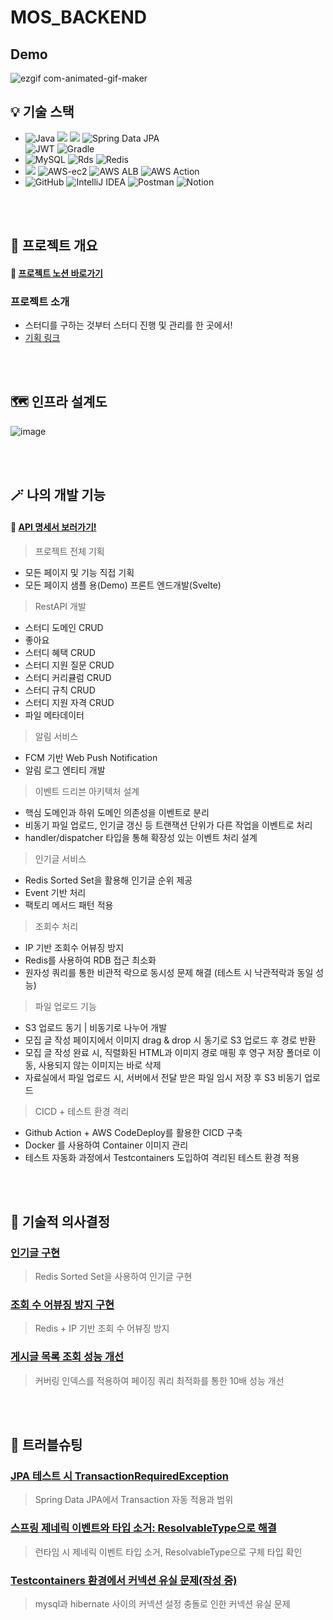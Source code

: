 # MOS_BACKEND


## Demo
![ezgif com-animated-gif-maker](https://github.com/user-attachments/assets/7cdd35df-ce20-4dd8-bb03-c91381f5f295)


## 💡 기술 스택

- ![Java](https://img.shields.io/badge/Java17-%23ED8B00.svg?style=square&logo=openjdk&logoColor=white) <img src="https://img.shields.io/badge/Spring%20Boot-6DB33F?style=square&logo=springboot&logoColor=white"> <img src="https://img.shields.io/badge/Spring Security-6DB33F?style=square&logo=Spring Security&logoColor=white"> ![Spring Data JPA](https://img.shields.io/badge/Spring%20Data%20JPA-6DB33F?style=square&logo=Spring&logoColor=white) <br>
![JWT](https://img.shields.io/badge/JWT-black?style=square&logo=JSON%20web%20tokens) ![Gradle](https://img.shields.io/badge/Gradle-02303A.svg?style=square&logo=Gradle&logoColor=white)
- ![MySQL](https://img.shields.io/badge/MySQL-4479A1.svg?style=square&logo=PostgreSQL&logoColor=white) ![Rds](https://img.shields.io/badge/AWS%20RDS-527fff.svg?style=square&logo=amazonrds&logoColor=white) ![Redis](https://img.shields.io/badge/Redis-FF4438.svg?style=square&logo=amazonrds&logoColor=white)
- <img src="https://img.shields.io/badge/Docker-%230db7ed.svg?style=square&logo=docker&logoColor=white">  ![AWS-ec2](https://img.shields.io/badge/AWS%20EC2-FF9900.svg?style=square&logo=amazonec2&logoColor=white) ![AWS ALB](https://img.shields.io/badge/AWS%20ALB-8c4fff.svg?style=square&logo=awselasticloadbalancing&logoColor=white) ![AWS Action](https://img.shields.io/badge/Git%20Action-2088ff.svg?style=square&logo=githubactions&logoColor=white)
- ![GitHub](https://img.shields.io/badge/Github-%23121011.svg?style=square&logo=github&logoColor=white)  ![IntelliJ IDEA](https://img.shields.io/badge/IntelliJ%20IDEA-000000.svg?style=square&logo=intellij-idea&logoColor=white) ![Postman](https://img.shields.io/badge/Postman-FF6C37?style=square&logo=postman&logoColor=white) ![Notion](https://img.shields.io/badge/Notion-%23000000.svg?style=square&logo=notion&logoColor=white)


  
<br> <br/>
## 📘 프로젝트 개요
#### 🚚 [프로젝트 노션 바로가기](https://fir-turkey-016.notion.site/MOS-19de2b2fe1ba80b5950df271276f45fc?pvs=4)
### 프로젝트 소개
* 스터디를 구하는 것부터 스터디 진행 및 관리를 한 곳에서!
* [기획 링크](https://shoon95.tistory.com/10)


<br> <br/>
## 🗺️ 인프라 설계도
![image](https://github.com/user-attachments/assets/d90ffbdb-32d7-4c34-8636-480d1ca5ee20)


<br> <br/>
## 🪄 나의 개발 기능
#### 🚚 [API 명세서 보러가기!](https://fir-turkey-016.notion.site/API-1aae2b2fe1ba8069ae79dba9ce6a190e?pvs=4)

> 프로젝트 전체 기획
- 모든 페이지 및 기능 직접 기획
- 모든 페이지 샘플 용(Demo) 프론트 엔드개발(Svelte)

> RestAPI 개발
- 스터디 도메인 CRUD
- 좋아요
- 스터디 혜택 CRUD
- 스터디 지원 질문 CRUD
- 스터디 커리큘럼 CRUD
- 스터디 규칙 CRUD
- 스터디 지원 자격 CRUD
- 파일 메타데이터


> 알림 서비스
- FCM 기반  Web Push Notification
- 알림 로그 엔티티 개발

> 이벤트 드리븐 아키텍처 설계
- 핵심 도메인과 하위 도메인 의존성을 이벤트로 분리
- 비동기 파일 업로드, 인기글 갱신 등 트랜잭션 단위가 다른 작업을 이벤트로 처리
- handler/dispatcher 타입을 통해 확장성 있는 이벤트 처리 설계

> 인기글 서비스
- Redis Sorted Set을 활용해 인기글 순위 제공
- Event 기반 처리
- 팩토리 메서드 패턴 적용

> 조회수 처리
- IP 기반 조회수 어뷰징 방지
- Redis를 사용하여 RDB 접근 최소화
- 원자성 쿼리를 통한 비관적 락으로 동시성 문제 해결 (테스트 시 낙관적락과 동일 성능)

> 파일 업로드 기능
- S3 업로드 동기 | 비동기로 나누어 개발
- 모집 글 작성 페이지에서 이미지 drag & drop 시 동기로 S3 업로드 후 경로 반환
- 모집 글 작성 완료 시, 직렬화된 HTML과 이미지 경로 매핑 후 영구 저장 폴더로 이동, 사용되지 않는 이미지는 바로 삭제
- 자료실에서 파일 업로드 시, 서버에서 전달 받은 파일 임시 저장 후 S3 비동기 업로드

> CICD + 테스트 환경 격리
- Github Action + AWS CodeDeploy를 활용한 CICD 구축
- Docker 를 사용하여 Container 이미지 관리
- 테스트 자동화 과정에서 Testcontainers 도입하여 격리된 테스트 환경 적용 

<br> <br/>
## 💬 기술적 의사결정
### [인기글 구현](https://shoon95.tistory.com/15)
> Redis Sorted Set을 사용하여 인기글 구현
### [조회 수 어뷰징 방지 구현](https://shoon95.tistory.com/14)
> Redis + IP 기반 조회 수 어뷰징 방지
### [게시글 목록 조회 성능 개선](https://shoon95.tistory.com/12)
> 커버링 인덱스를 적용하여 페이징 쿼리 최적화를 통한 10배 성능 개선


<br> <br/>
## 🚨 트러블슈팅
### [JPA 테스트 시 TransactionRequiredException](https://shoon95.tistory.com/13)
> Spring Data JPA에서 Transaction 자동 적용과 범위
### [스프링 제네릭 이벤트와 타입 소거: ResolvableType으로 해결](https://shoon95.tistory.com/16)
> 런타임 시 제네릭 이벤트 타입 소거, ResolvableType으로 구체 타입 확인
### [Testcontainers 환경에서 커넥션 유실 문제(작성 중)]()
> mysql과 hibernate 사이의 커넥션 설정 충돌로 인한 커넥션 유실 문제


